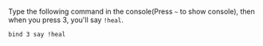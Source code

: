 Type the following command in the console(Press `~` to show console), then when you press 3, you'll say `!heal`.
```
bind 3 say !heal
```